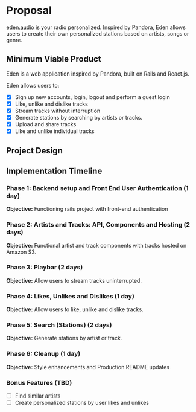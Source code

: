 # Proposal
[eden.audio][eden] is your radio personalized. Inspired by Pandora,
Eden allows users to create their own personalized stations based on artists, songs or genre.

## Minimum Viable Product
Eden is a web application inspired by Pandora, built on Rails and React.js.

Eden allows users to:

- [x] Sign up new accounts, login, logout and perform a guest login
- [x] Like, unlike and dislike tracks
- [x] Stream tracks without interruption
- [x] Generate stations by searching by artists or tracks.
- [x] Upload and share tracks
- [x] Like and unlike individual tracks

## Project Design

## Implementation Timeline

### Phase 1: Backend setup and Front End User Authentication (1 day)

**Objective:** Functioning rails project with front-end authentication

### Phase 2: Artists and Tracks: API, Components and Hosting (2 days)

**Objective:** Functional artist and track components with tracks hosted
on Amazon S3.

### Phase 3: Playbar (2 days)

**Objective:** Allow users to stream tracks uninterrupted.

### Phase 4: Likes, Unlikes and Dislikes (1 day)

**Objective:** Allow users to like, unlike and dislike tracks.

### Phase 5: Search (Stations) (2 days)

**Objective:** Generate stations by artist or track.

### Phase 6: Cleanup (1 day)

**Objective:** Style enhancements and Production README updates

### Bonus Features (TBD)
- [ ] Find similar artists
- [ ] Create personalized stations by user likes and unlikes

[eden]: http://eden.audio
